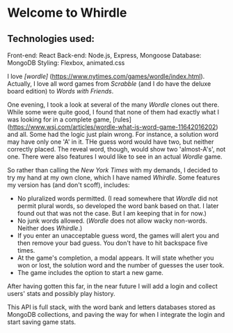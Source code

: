 # Welcome to Whirdle

## Technologies used:
Front-end: React
Back-end: Node.js, Express, Mongoose
Database: MongoDB
Styling: Flexbox, animated.css

I love _[wordle]_ (https://www.nytimes.com/games/wordle/index.html). Actually, I love all word games from _Scrabble_ (and I do have the deluxe board edition) to _Words with Friends_.

One evening, I took a look at several of the many _Wordle_ clones out there. While some were quite good, I found that none of them had exactly what I was looking for in a complete game, [rules] (https://www.wsj.com/articles/wordle-what-is-word-game-11642016202) and all. Some had the logic just plain wrong. For instance, a solution word  may have only one 'A' in it. THe guess word would have two, but neither correctly placed. The reveal word, though, would show two 'almost-A's', not one. There were also features I would like to see in an actual _Wordle_ game.

So rather than calling the _New York Times_ with my demands, I decided to try my hand at my own clone, which I have named _Whirdle_. Some features my version has (and don't scoff), includes:
* No pluralized words permitted. (I read somewhere that _Wordle_ did not permit plural words, so developed the word bank based on that. I later found out that was not the case. But I am keeping that in for now.)
* No junk words allowed. (_Wordle_ does not allow wacky non-words. Neither does _Whirdle_.)
* If you enter an unacceptable guess word, the games will alert you and then remove your bad guess. You don't have to hit backspace five times.
* At the game's completion, a modal appears. It will state whether you won or lost, the solution word and the number of guesses the user took.
* The game includes the option to start a new game.

After having gotten this far, in the near future I will add a login and collect users' stats and possibly play history.

This API is full stack, with the word bank and letters databases stored as MongoDB collections, and paving the way for when I integrate the login and start saving game stats.